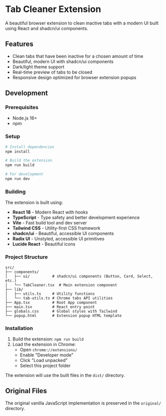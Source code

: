 # Tab Cleaner Extension

A beautiful browser extension to clean inactive tabs with a modern UI built using React and shadcn/ui components.

## Features

- Clean tabs that have been inactive for a chosen amount of time
- Beautiful, modern UI with shadcn/ui components
- Dark/light theme support
- Real-time preview of tabs to be closed
- Responsive design optimized for browser extension popups

## Development

### Prerequisites

- Node.js 16+ 
- npm

### Setup

```bash
# Install dependencies
npm install

# Build the extension
npm run build

# For development
npm run dev
```

### Building

The extension is built using:
- **React 18** - Modern React with hooks
- **TypeScript** - Type safety and better development experience  
- **Vite** - Fast build tool and dev server
- **Tailwind CSS** - Utility-first CSS framework
- **shadcn/ui** - Beautiful, accessible UI components
- **Radix UI** - Unstyled, accessible UI primitives
- **Lucide React** - Beautiful icons

### Project Structure

```
src/
├── components/
│   ├── ui/          # shadcn/ui components (Button, Card, Select, etc.)
│   └── TabCleaner.tsx  # Main extension component
├── lib/
│   ├── utils.ts     # Utility functions
│   └── tab-utils.ts # Chrome tabs API utilities
├── App.tsx          # Root App component
├── main.tsx         # React entry point
├── globals.css      # Global styles with Tailwind
└── popup.html       # Extension popup HTML template
```

### Installation

1. Build the extension: `npm run build`
2. Load the extension in Chrome:
   - Open `chrome://extensions/` 
   - Enable "Developer mode"
   - Click "Load unpacked" 
   - Select this project folder

The extension will use the built files in the `dist/` directory.

## Original Files

The original vanilla JavaScript implementation is preserved in the `original/` directory.